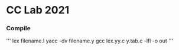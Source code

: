 # CC Lab 2021
### Compile
'''
lex filename.l
yacc -dv filename.y
gcc lex.yy.c y.tab.c -lfl -o out
'''